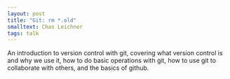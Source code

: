 ```yaml
---
layout: post
title: "Git: rm *.old"
smalltext: Chas Leichner
tags: talk
---
```


An introduction to version control with git, covering what version control
is and why we use it, how to do basic operations with git, how to use git
to collaborate with others, and the basics of github.
